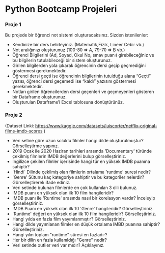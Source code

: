 # Python Bootcamp Projeleri

### Proje 1

Bu projede bir öğrenci not sistemi oluşturacaksınız. Sizden istenilenler:

- Kendinize bir ders belirleyiniz. (Matematik,Fizik, Lineer Cebir vb.)
- Not aralığınızı oluşturunuz (100-80 ⇒ A, 79-70 ⇒ B vb.)
- Öğrenci Bilgilerini (Ad, Soyad, Okul No, sınav puanı) girebileceğiniz ve bu bilgilerin tutulabileceği bir sistem oluşturunuz.
- Girilen bilgilerden yola çıkarak öğrencinin dersi geçip geçmediğini göstermesi gerekmektedir.
- Öğrenci dersi geçti ise öğrencinin bilgilerinin tutulduğu alana “Geçti” yazısı, öğrenci dersi geçemedi ise “kaldı” yazısını göstermesi gerekmektedir.
- Notları girilen öğrencilerden dersi geçenleri ve geçmeyenleri gösteren bir Dataframe oluşturunuz. 
- Oluşturulan Dataframe’i Excel tablosuna dönüştürünüz.



### Proje 2

(Dataset Linki: https://www.kaggle.com/datasets/luiscorter/netflix-original-films-imdb-scores )

- Veri setine göre uzun soluklu filmler hangi dilde oluşturulmuştur? Görselleştirme yapınız.
- 2019 Ocak ile 2020 Haziran tarihleri arasında 'Documentary' türünde çekilmiş filmlerin IMDB değerlerini bulup görselleştiriniz.
- İngilizce çekilen filmler içerisinde hangi tür en yüksek IMDB puanına sahiptir?
- 'Hindi' Dilinde çekilmiş olan filmlerin ortalama 'runtime' suresi nedir?
- 'Genre' Sütunu kaç kategoriye sahiptir ve bu kategoriler nelerdir? Görselleştirerek ifade ediniz.
- Veri setinde bulunan filmlerde en çok kullanılan 3 dili bulunuz.
- IMDB puanı en yüksek olan ilk 10 film hangileridir?
- IMDB puanı ile 'Runtime' arasında nasıl bir korelasyon vardır? İnceleyip görselleştiriniz.
- IMDB Puanı en yüksek olan ilk 10 'Genre' hangileridir? Görselleştiriniz.
- 'Runtime' değeri en yüksek olan ilk 10 film hangileridir? Görselleştiriniz.
- Hangi yılda en fazla film yayımlanmıştır? Görselleştiriniz.
- Hangi dilde yayımlanan filmler en düşük ortalama IMBD puanına sahiptir? Görselleştiriniz.
- Hangi yılın toplam "runtime" süresi en fazladır?
- Her bir dilin en fazla kullanıldığı "Genre" nedir?
- Veri setinde outlier veri var mıdır? Açıklayınız.


